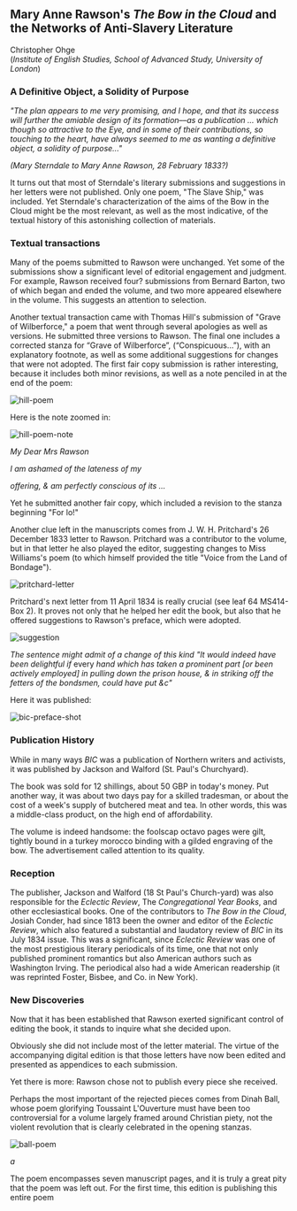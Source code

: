 ## Mary Anne Rawson's *The Bow in the Cloud* and the Networks of Anti-Slavery Literature

Christopher Ohge  
(*Institute of English Studies, School of Advanced Study, University of London*)

### A Definitive Object, a Solidity of Purpose

_"The plan appears to me very promising, and I hope, and that its success will further the amiable design of its formation––as a publication ... which though so attractive to the Eye, and in some of their contributions, so touching to the heart, have always seemed to me as wanting a definitive object, a solidity of purpose..."_

_(Mary Sterndale to Mary Anne Rawson, 28 February 1833?)_

It turns out that most of Sterndale's literary submissions and suggestions in her letters were not published. Only one poem, "The Slave Ship," was included. Yet Sterndale's characterization of the aims of the Bow in the Cloud might be the most relevant, as well as the most indicative, of the textual history of this astonishing collection of materials.

### Textual transactions

Many of the poems submitted to Rawson were unchanged. Yet some of the submissions show a significant level of editorial engagement and judgment. For example, Rawson received four? submissions from Bernard Barton, two of which began and ended the volume, and two more appeared elsewhere in the volume. This suggests an attention to selection.

Another textual transaction came with Thomas Hill's submission of "Grave of Wilberforce," a poem that went through several apologies as well as versions. He submitted three versions to Rawson. The final one includes a corrected stanza for “Grave of Wilberforce”, (“Conspicuous…”), with an explanatory footnote, as well as some additional suggestions for changes that were not adopted. The first fair copy submission is rather interesting, because it includes both minor revisions, as well as a note penciled in at the end of the poem:

![hill-poem](../images/thomas-hill-2nd-submission.JPG)

Here is the note zoomed in:

![hill-poem-note](../images/thomas-hill-note-end-2nd-submission.JPG)

_My Dear Mrs Rawson_

_I am ashamed of the lateness of my_

_offering, & am perfectly conscious of its ..._

Yet he submitted another fair copy, which included a revision to the stanza beginning "For lo!"

Another clue left in the manuscripts comes from J. W. H. Pritchard's 26 December 1833 letter to Rawson. Pritchard was a contributor to the volume, but in that letter he also played the editor, suggesting changes to Miss Williams's poem (to which himself provided the title "Voice from the Land of Bondage").

![pritchard-letter](../images/pritchard-letter-w-revision-suggestions.JPG)   

Pritchard's next letter from 11 April 1834 is really crucial (see leaf 64 MS414-Box 2). It proves not only that he helped her edit the book, but also that he offered suggestions to Rawson's preface, which were adopted.

![suggestion](../images/pritchard-preface-suggestion.JPG)

*The sentence might admit of a change of this kind "It would indeed have been delightful if* every *hand which has taken a prominent part [or been actively employed] in pulling down the prison house, &amp; in striking off the fetters of the bondsmen, could have put &c"*

Here it was published:

![bic-preface-shot](../images/preface-pritchard-emendation.png)

### Publication History
While in many ways *BIC* was a publication of Northern writers and activists, it was published by Jackson and Walford (St. Paul's Churchyard).

The book was sold for 12 shillings, about 50 GBP in today's money. Put another way, it was about two days pay for a skilled tradesman, or about the cost of a week's supply of butchered meat and tea. In other words, this was a middle-class product, on the high end of affordability.

The volume is indeed handsome: the foolscap octavo pages were gilt, tightly bound in a turkey morocco binding with a gilded engraving of the bow. The advertisement called attention to its quality.

### Reception
The publisher, Jackson and Walford (18 St Paul's Church-yard) was also responsible for the *Eclectic Review*, The *Congregational Year Books*, and other ecclesiastical books. One of the contributors to *The Bow in the Cloud*, Josiah Conder, had since 1813 been the owner and editor of the *Eclectic Review*, which also featured a substantial and laudatory review of *BIC* in its July 1834 issue. This was a significant, since *Eclectic Review* was one of the most prestigious literary periodicals of its time, one that not only published prominent romantics but also American authors such as Washington Irving. The periodical also had a wide American readership (it was reprinted Foster, Bisbee, and Co. in New York).

### New Discoveries

Now that it has been established that Rawson exerted significant control of editing the book, it stands to inquire what she decided upon.

Obviously she did not include most of the letter material. The virtue of the accompanying digital edition is that those letters have now been edited and presented as appendices to each submission.

Yet there is more: Rawson chose not to publish every piece she received.

Perhaps the most important of the rejected pieces comes from Dinah Ball, whose poem glorifying Toussaint L'Ouverture must have been too controversial for a volume largely framed around Christian piety, not the violent revolution that is clearly celebrated in the opening stanzas.

![ball-poem](../images/d-ball-poem.jpg)

*a*

The poem encompasses seven manuscript pages, and it is truly a great pity that the poem was left out. For the first time, this edition is publishing this entire poem    
